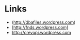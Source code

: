 # Links

* (http://dbafiles.wordpress.com)
* [http://fnds.wordpress.com]
* http://crevopi.wordpress.com

